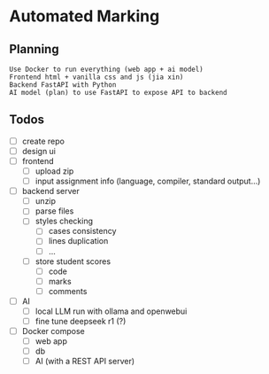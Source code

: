 # Automated Marking

## Planning
```
Use Docker to run everything (web app + ai model)
Frontend html + vanilla css and js (jia xin)
Backend FastAPI with Python
AI model (plan) to use FastAPI to expose API to backend
```

## Todos
- [ ] create repo
- [ ] design ui
- [ ] frontend
  - [ ] upload zip
  - [ ] input assignment info (language, compiler, standard output...)
- [ ] backend server
  - [ ] unzip
  - [ ] parse files
  - [ ] styles checking
    - [ ] cases consistency
    - [ ] lines duplication
    - [ ] ...
  - [ ] store student scores
    - [ ] code
    - [ ] marks
    - [ ] comments
- [ ] AI
  - [ ] local LLM run with ollama and openwebui
  - [ ] fine tune deepseek r1 (?)
- [ ] Docker compose
  - [ ] web app
  - [ ] db
  - [ ] AI (with a REST API server)
